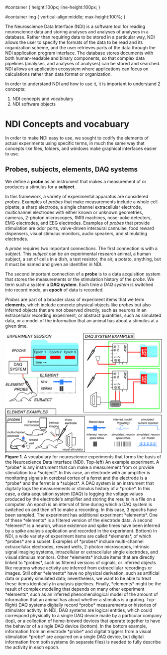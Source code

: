 #container {
    height:100px;
    line-height:100px;
}

#container img {
    vertical-align:middle;
    max-height:100%;
}


The Neuroscience Data Interface (NDI) is a software tool for reading neuroscience data and storing analyses and analyses of analyses in a database. Rather than requiring data to be stored in a particular way, NDI allows the user to specify the formats of the data to be read and its organization scheme, and the user retrieves parts of the data through the NDI application program interface. The database stores documents with both human-readable and binary components, so that complex data pipelines (analyses, and analyses of analyses) can be stored and searched. NDI allows an application ecosystem where applications can focus on calculations rather than data format or organization.

In order to understand NDI and how to use it, it is important to understand 2 concepts:

1. NDI concepts and vocabulary
2. NDI software objects

# NDI Concepts and vocabuary

In order to make NDI easy to use, we sought to codify the elements of actual experiments using specific terms, in much the same way that concepts like files, folders, and windows make graphical interfaces easier to use.

## Probes, subjects, elements, DAQ systems ## 

We define a **probe** as an instrument that makes a measurement of or produces a stimulus for a **subject**. 

In this framework, a variety of experimental apparatus are considered *probes*. Examples of *probes* that make measurements include a whole cell pipette, a sharp electrode, a single channel extracellular electrode, multichannel electrodes with either known or unknown geometries, cameras, 2-photon microscopes, fMRI machines, nose-poke detectors, EMG electrodes, and EEG electrodes. Examples of *probes* that provide stimulation are odor ports, valve-driven interaural cannulae, food reward dispensers, visual stimulus monitors, audio speakers, and stimulating electrodes.

A *probe* requires two important connections. The first connection is with a *subject*. This *subject* can be an experimental research animal, a human subject, a set of cells in a dish, a test resistor, the air, a potato, anything, but it must be named and given an identifier in NDI. 

The second important connection of a **probe** is to a data acquisition system that stores the measurements or the stimulation history of the *probe*. We term such a system a **DAQ system**. Each time a *DAQ system* is switched into record mode, an **epoch** of data is recorded. 

*Probes* are part of a broader class of experiment items that we term **elements**, which include concrete physical objects like *probes* but also inferred objects that are not observed directly, such as neurons in an extracellular recording experiment, or abstract quantities, such as simulated data, or a model of the information that an animal has about a stimulus at a given time.

<div id="container" >
	<img src="realworldvocabulary.jpg">
	<b>Figure 1</b>. A vocabulary for neuroscience experiments that forms the basis of the Neuroscience Data Interface (NDI). Top-left) An example experiment. A *probe* is any instrument that can make a measurement from or provide stimulation to a *subject*. In this case, an electrode with an amplifier is monitoring signals in cerebral cortex of a ferret and the electrode is a *probe* and the ferret is a *subject*. A DAQ system is an instrument that digitally logs the measurements or stimulus history of a *probe*. In this case, a data acquisition system (DAQ) is logging the voltage values produced by the electrode's amplifier and storing the results in a file on a computer. An epoch is an interval of time during which a DAQ system is switched on and then off to make a recording. In this case, 3 epochs have been sampled. The experiment has additional experiment *elements*. One of these *elements* is a filtered version of the electrode data. A second *element* is a neuron, whose existence and spike times have been inferred by a spike analysis application and recorded in the experiment. Bottom) In NDI, a wide variety of experiment items are called *elements*, of which *probes* are a subset. Examples of *probes* include multi-channel extracellular electrodes, reward wells, 2-photon microscopes, intrinsic signal imaging systems, intracellular or extracellular single electrodes, and visual stimulus monitors. Other *elements* include items that are directly linked to *probes*, such as filtered versions of signals, or inferred objects like neurons whose activity are inferred from extracellular recordings or images. Still other *elements* have no physical derivation, such as artificial data or purely simulated data; nevertheless, we want to be able to treat these items identically in analysis pipelines. Finally, *elements* might be the result of complex modeling that depends on many other experiment *elements*, such as an inferred phenomenological model of the amount of information that an animal has about whether a stimulus is a grating. Top-Right) DAQ systems digitally record *probe* measurements or histories of stimulator activity. In NDI, DAQ systems are logical entities, which could correspond physically to a single DAQ device made by a particular company (top), or a collection of home-brewed devices that operate together to have the behavior of a single DAQ device (bottom). In the bottom example, information from an electrode *probe* and digital triggers from a visual stimulation *probe* are acquired on a single DAQ device, but digital information from both systems (in separate files) is needed to fully describe the activity in each epoch.
</div>


